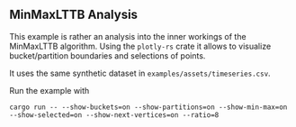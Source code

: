 ## MinMaxLTTB Analysis

This example is rather an analysis into the inner workings of the MinMaxLTTB algorithm. Using the `plotly-rs` crate it allows to visualize bucket/partition boundaries and selections of points.

It uses the same synthetic dataset in `examples/assets/timeseries.csv`.

Run the example with 
```
cargo run -- --show-buckets=on --show-partitions=on --show-min-max=on --show-selected=on --show-next-vertices=on --ratio=8
``` 


